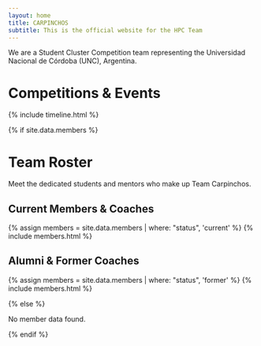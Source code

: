 ```yaml
---
layout: home
title: CARPINCHOS
subtitle: This is the official website for the HPC Team
---
```



We are a Student Cluster Competition team representing the Universidad Nacional de Córdoba (UNC), Argentina.


# Competitions & Events
{% include timeline.html %}


{% if site.data.members %}

# Team Roster

Meet the dedicated students and mentors who make up Team Carpinchos.

## Current Members & Coaches

{% assign members = site.data.members | where: "status", 'current' %}
{% include members.html %}

## Alumni & Former Coaches

{% assign members = site.data.members | where: "status", 'former' %}
{% include members.html %}

{% else %}
  <p>No member data found.</p>
{% endif %}

